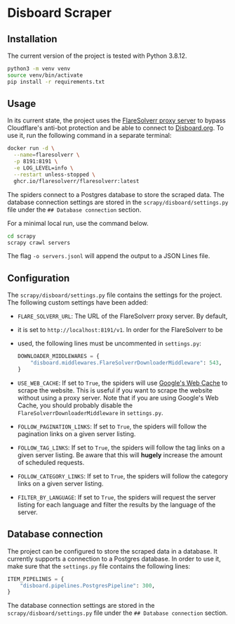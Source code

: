 # Disboard Scraper

## Installation

The current version of the project is tested with Python 3.8.12.

```bash
python3 -m venv venv
source venv/bin/activate
pip install -r requirements.txt
```

## Usage

In its current state, the project uses the [FlareSolverr proxy server](https://github.com/FlareSolverr/FlareSolverr)
to bypass Cloudflare's anti-bot protection and be able to connect to [
Disboard.org](https://disboard.org). To use it, run the following command
in a separate terminal:

```bash
docker run -d \
  --name=flaresolverr \
  -p 8191:8191 \
  -e LOG_LEVEL=info \
  --restart unless-stopped \
  ghcr.io/flaresolverr/flaresolverr:latest
```

The spiders connect to a Postgres database to store the scraped data.
The database connection settings are stored in the `scrapy/disboard/settings.py`
file under the `## Database connection` section.

For a minimal local run, use the command below.

```bash
cd scrapy
scrapy crawl servers
```

The flag `-o servers.jsonl` will append the output to a JSON Lines file.

## Configuration

The `scrapy/disboard/settings.py` file contains the settings for the project.
The following custom settings have been added:

- `FLARE_SOLVERR_URL`: The URL of the FlareSolverr proxy server. By default,
- it is set to `http://localhost:8191/v1`. In order for the FlareSolverr to be
- used, the following lines must be uncommented in `settings.py`:

  ```python
  DOWNLOADER_MIDDLEWARES = {
      "disboard.middlewares.FlareSolverrDownloaderMiddleware": 543,
  }
  ```

- `USE_WEB_CACHE`: If set to `True`, the spiders will use [Google's Web Cache](https://webcache.googleusercontent.com/)
  to scrape the website. This is useful if you want to scrape the website
  without using a proxy server. Note that if you are using Google's Web Cache,
  you should probably disable the `FlareSolverrDownloaderMiddleware`
  in `settings.py`.
- `FOLLOW_PAGINATION_LINKS`: If set to `True`, the spiders will follow
  the pagination links on a given server listing.
- `FOLLOW_TAG_LINKS`: If set to `True`, the spiders will follow the tag
  links on a given server listing. Be aware that this will **hugely** increase
  the amount of scheduled requests.
- `FOLLOW_CATEGORY_LINKS`: If set to `True`, the spiders will follow the
  category links on a given server listing.
- `FILTER_BY_LANGUAGE`: If set to `True`, the spiders will request the server
  listing for each language and filter the results by the language of the server.

## Database connection

The project can be configured to store the scraped data in a database.
It currently supports a connection to a Postgres database. In order to use it,
make sure that the `settings.py` file contains the following lines:

```python
ITEM_PIPELINES = {
    "disboard.pipelines.PostgresPipeline": 300,
}
```

The database connection settings are stored in the `scrapy/disboard/settings.py`
file under the `## Database connection` section.
